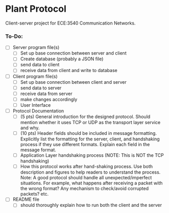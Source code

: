 # Plant Protocol
Client-server project for ECE:3540 Communication Networks.

### To-Do:
- [ ] Server program file(s)
    - [ ] Set up base connection between server and client 
    - [ ] Create database (probably a JSON file)
    - [ ] send data to client
    - [ ] receive data from client and write to database
- [ ] Client program file(s)
    - [ ] Set up base connection between client and server
    - [ ] send data to server
    - [ ] receive data from server
    - [ ] make changes accordingly
    - [ ] User Interface
- [ ] Protocol Documentation
    - [ ] (5 pts) General introduction for the designed protocol. Should mention whether it uses TCP or UDP as the transport layer service and why.
    - [ ] (10 pts) Header fields should be included in message formatting. Explicitly list the formatting for the server, client, and handshaking process if they use different formats. Explain each field in the message format.
    - [ ] Application Layer handshaking process (NOTE: This is NOT the TCP handshaking)
    - [ ] How this protocol works after hand-shaking process. Use both description and figures to help readers to understand the process. Note: A good protocol should handle all unexpected/imperfect situations. For example, what happens after receiving a packet with the wrong format? Any mechanism to check/avoid corrupted packets? etc.
- [ ] README file
    - [ ] should thoroughly explain how to run both the client and the server